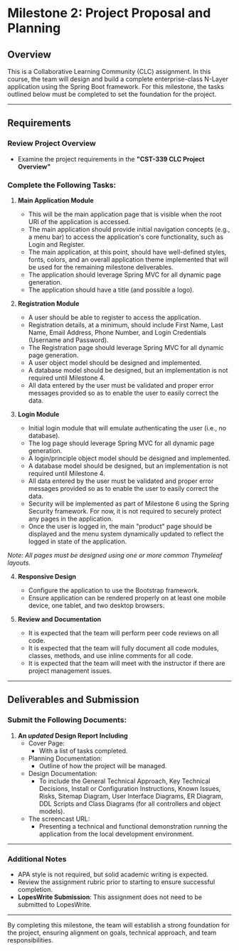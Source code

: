 # Milestone 2: Project Proposal and Planning

## Overview
This is a Collaborative Learning Community (CLC) assignment. In this course, the team will design and build a complete enterprise-class N-Layer application using the Spring Boot framework. For this milestone, the tasks outlined below must be completed to set the foundation for the project.

---

## Requirements

### Review Project Overview
- Examine the project requirements in the **"CST-339 CLC Project Overview"**

### Complete the Following Tasks:

1. **Main Application Module**
   - This will be the main application page that is visible when the root URI of the application is accessed.
   - The main application should provide initial navigation concepts (e.g., a menu bar) to access the application's core functionality, such as Login and Register.
   - The main application, at this point, should have well-defined styles, fonts, colors, and an overall application theme implemented that will be used for the remaining milestone deliverables.
   - The application should leverage Spring MVC for all dynamic page generation.
   - The application should have a title (and possible a logo).

2. **Registration Module**
   - A user should be able to register to access the application.
   - Registration details, at a minimum, should include First Name, Last Name, Email Address, Phone Number, and Login Credentials (Username and Password).
   - The Registration page should leverage Spring MVC for all dynamic page generation.
   - A user object model should be designed and implemented.
   - A database model should be designed, but an implementation is not required until Milestone 4.
   - All data entered by the user must be validated and proper error messages provided so as to enable the user to easily correct the data.

3. **Login Module**
   - Initial login module that will emulate authenticating the user (i.e., no database).
   - The log page should leverage Spring MVC for all dynamic page generation.
   - A login/principle object model should be designed and implemented.
   - A database model should be designed, but an implementation is not required until Milestone 4.
   - All data entered by the user must be validated and proper error messages provided so as to enable the user to easily correct the data.
   - Security will be implemented as part of Milestone 6 using the Spring Security framework. For now, it is not required to securely protect any pages in the application.
   - Once the user is logged in, the main "product" page should be displayed and the menu system dynamically updated to reflect the logged in state of the application.
  
  *Note: All pages must be designed using one or more common Thymeleaf layouts.*

4. **Responsive Design**
   - Configure the application to use the Bootstrap framework.
   - Ensure application can be rendered properly on at least one mobile device, one tablet, and two desktop browsers.


5. **Review and Documentation**
   - It is expected that the team will perform peer code reviews on all code.
   - It is expected that the team will fully document all code modules, classes, methods, and use inline comments for all code.
   - It is expected that the team will meet with the instructor if there are project management issues.
  
---

## Deliverables and Submission

### Submit the Following Documents:

1. **An *updated* Design Report Including**
   - Cover Page:
     - With a list of tasks completed.
   - Planning Documentation:
     - Outline of how the project will be managed.
   - Design Documentation:
     - To include the General Technical Approach, Key Technical Decisions, Install or Configuration Instructions, Known Issues, Risks, Sitemap Diagram, User Interface Diagrams, ER Diagram, DDL Scripts and Class Diagrams (for all controllers and object models).
   - The screencast URL:
     - Presenting a technical and functional demonstration running the application from the local development environment.

---

### Additional Notes
- APA style is not required, but solid academic writing is expected.
- Review the assignment rubric prior to starting to ensure successful completion.
- **LopesWrite Submission**: This assignment does not need to be submitted to LopesWrite.

---

By completing this milestone, the team will establish a strong foundation for the project, ensuring alignment on goals, technical approach, and team responsibilities.
